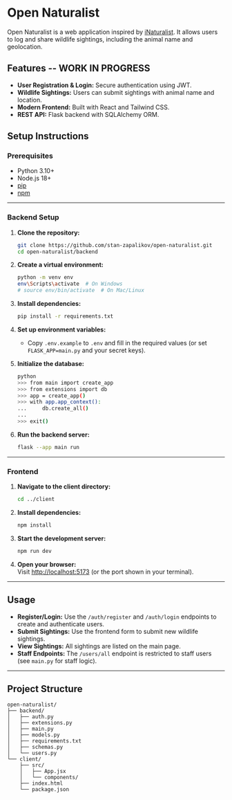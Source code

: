 # Open Naturalist

Open Naturalist is a web application inspired by [iNaturalist](https://www.inaturalist.org/). It allows users to log and share wildlife sightings, including the animal name and geolocation.

## Features -- WORK IN PROGRESS

- **User Registration & Login:** Secure authentication using JWT.
- **Wildlife Sightings:** Users can submit sightings with animal name and location.
- **Modern Frontend:** Built with React and Tailwind CSS.
- **REST API:** Flask backend with SQLAlchemy ORM.

## Setup Instructions

### Prerequisites

- Python 3.10+
- Node.js 18+
- [pip](https://pip.pypa.io/en/stable/installation/)
- [npm](https://www.npmjs.com/get-npm)

---

### Backend Setup

1. **Clone the repository:**
   ```sh
   git clone https://github.com/stan-zapalikov/open-naturalist.git
   cd open-naturalist/backend
   ```

2. **Create a virtual environment:**
   ```sh
   python -m venv env
   env\Scripts\activate  # On Windows
   # source env/bin/activate  # On Mac/Linux
   ```

3. **Install dependencies:**
   ```sh
   pip install -r requirements.txt
   ```

4. **Set up environment variables:**
   - Copy `.env.example` to `.env` and fill in the required values (or set `FLASK_APP=main.py` and your secret keys).

5. **Initialize the database:**
   ```sh
   python
   >>> from main import create_app
   >>> from extensions import db
   >>> app = create_app()
   >>> with app.app_context():
   ...     db.create_all()
   ... 
   >>> exit()
   ```

6. **Run the backend server:**
   ```sh
   flask --app main run
   ```

---

### Frontend

1. **Navigate to the client directory:**
   ```sh
   cd ../client
   ```

2. **Install dependencies:**
   ```sh
   npm install
   ```

3. **Start the development server:**
   ```sh
   npm run dev
   ```

4. **Open your browser:**  
   Visit [http://localhost:5173](http://localhost:5173) (or the port shown in your terminal).

---

## Usage

- **Register/Login:** Use the `/auth/register` and `/auth/login` endpoints to create and authenticate users.
- **Submit Sightings:** Use the frontend form to submit new wildlife sightings.
- **View Sightings:** All sightings are listed on the main page.
- **Staff Endpoints:** The `/users/all` endpoint is restricted to staff users (see `main.py` for staff logic).

---

## Project Structure

```
open-naturalist/
├── backend/
│   ├── auth.py
│   ├── extensions.py
│   ├── main.py
│   ├── models.py
│   ├── requirements.txt
│   ├── schemas.py
│   └── users.py
└── client/
    ├── src/
    │   ├── App.jsx
    │   └── components/
    ├── index.html
    └── package.json
```


